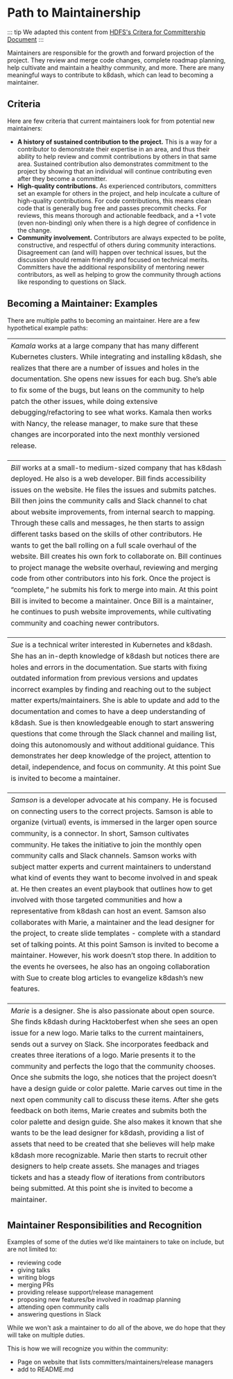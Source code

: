 # Path to Maintainership

::: tip
We adapted this content from [HDFS's Critera for Committership Document](https://hadoop.apache.org/committer_criteria.html)
:::

Maintainers are responsible for the growth and forward projection of the project. They review and merge code changes, complete roadmap planning, help cultivate and maintain a healthy community, and more. There are many meaningful ways to contribute to k8dash, which can lead to becoming a maintainer. 

## Criteria

Here are few criteria that current maintainers look for from potential new maintainers:
- **A history of sustained contribution to the project.** This is a way for a contributor to demonstrate their expertise in an area, and thus their ability to help review and commit contributions by others in that same area. Sustained contribution also demonstrates commitment to the project by showing that an individual will continue contributing even after they become a committer.
- **High-quality contributions.** As experienced contributors, committers set an example for others in the project, and help inculcate a culture of high-quality contributions. For code contributions, this means clean code that is generally bug free and passes precommit checks. For reviews, this means thorough and actionable feedback, and a +1 vote (even non-binding) only when there is a high degree of confidence in the change.
- **Community involvement.** Contributors are always expected to be polite, constructive, and respectful of others during community interactions. Disagreement can (and will) happen over technical issues, but the discussion should remain friendly and focused on technical merits. Committers have the additional responsibility of mentoring newer contributors, as well as helping to grow the community through actions like responding to questions on Slack.

## Becoming a Maintainer: Examples

There are multiple paths to becoming an maintainer. Here are a few hypothetical example paths:

| <span style="line-height:1.6rem;font-weight:normal">*Kamala* works at a large company that has many different Kubernetes clusters. While integrating and installing k8dash, she realizes that there are a number of issues and holes in the documentation. She opens new issues for each bug. She’s able to fix some of the bugs, but leans on the community to help patch the other issues, while doing extensive debugging/refactoring to see what works. Kamala then works with Nancy, the release manager, to make sure that these changes are incorporated into the next monthly versioned release.</span>              |           
| :-------------------- | 


| <span style="line-height:1.6rem;font-weight:normal">*Bill* works at a small-to medium-sized company that has k8dash deployed. He also is a web developer. Bill finds accessibility issues on the website. He files the issues and submits patches. Bill then joins the community calls and Slack channel to chat about website improvements, from internal search to mapping. Through these calls and messages, he then starts to assign different tasks based on the skills of other contributors. He wants to get the ball rolling on a full scale overhaul of the website. Bill creates his own fork to collaborate on. Bill continues to project manage the website overhaul, reviewing and merging code from other contributors into his fork. Once the project is “complete,” he submits his fork to merge into main. At this point Bill is invited to become a maintainer. Once Bill is a maintainer, he continues to push website improvements, while cultivating community and coaching newer contributors.</span>              |           
| :-------------------- | 

| <span style="line-height:1.6rem;font-weight:normal">*Sue* is a technical writer interested in Kubernetes and k8dash. She has an in-depth knowledge of k8dash but notices there are holes and errors in the documentation. Sue starts with fixing outdated information from previous versions and updates incorrect examples by finding and reaching out to the subject matter experts/maintainers. She is able to update and add to the documentation and comes to have a deep understanding of k8dash. Sue is then knowledgeable enough to start answering questions that come through the Slack channel and mailing list, doing this autonomously and without additional guidance. This demonstrates her deep knowledge of the project, attention to detail, independence, and focus on community. At this point Sue is invited to become a maintainer.  </span>              |           
| :-------------------- | 

| <span style="line-height:1.6rem;font-weight:normal">*Samson* is a developer advocate at his company. He is focused on connecting users to the correct projects. Samson is able to organize (virtual) events, is immersed in the larger open source community, is a connector. In short, Samson cultivates community. He takes the initiative to join the monthly open community calls and Slack channels. Samson works with subject matter experts and current maintainers to understand what kind of events they want to become involved in and speak at. He then creates an event playbook that outlines how to get involved with those targeted communities and how a representative from k8dash can host an event. Samson also collaborates with Marie, a maintainer and the lead designer for the project, to create slide templates - complete with a standard set of talking points. At this point Samson is invited to become a maintainer. However, his work doesn’t stop there. In addition to the events he oversees, he also has an ongoing collaboration with Sue to create blog articles to evangelize k8dash’s new features. </span>              |           
| :-------------------- | 

| <span style="line-height:1.6rem;font-weight:normal">*Marie* is a designer. She is also passionate about open source. She finds k8dash during Hacktoberfest when she sees an open issue for a new logo. Marie talks to the current maintainers, sends out a survey on Slack. She incorporates feedback and creates three iterations of a logo. Marie presents it to the community and perfects the logo that the community chooses. Once she submits the logo, she notices that the project doesn’t have a design guide or color palette. Marie carves out time in the next open community call to discuss these items. After she gets feedback on both items, Marie creates and submits both the color palette and design guide. She also makes it known that she wants to be the lead designer for k8dash, providing a list of assets that need to be created that she believes will help make k8dash more recognizable. Marie then starts to recruit other designers to help create assets. She manages and triages tickets and has a steady flow of iterations from contributors being submitted. At this point she is invited to become a maintainer.</span>              |           
| :-------------------- | 

 

## Maintainer Responsibilities and Recognition

Examples of some of the duties we’d like maintainers to take on include, but are not limited to:
- reviewing code
- giving talks 
- writing blogs
- merging PRs 
- providing release support/release management
- proposing new features/be involved in roadmap planning
- attending open community calls
- answering questions in Slack

While we won't ask a maintainer to do all of the above, we do hope that they will take on multiple duties.

This is how we will recognize you within the community:
- Page on website that lists committers/maintainers/release managers 
- add to README.md 